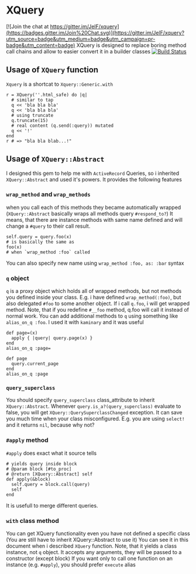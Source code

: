 # XQuery

[![Join the chat at https://gitter.im/JelF/xquery](https://badges.gitter.im/Join%20Chat.svg)](https://gitter.im/JelF/xquery?utm_source=badge&utm_medium=badge&utm_campaign=pr-badge&utm_content=badge)
XQuery is designed to replace boring method call chains and allow to easier
convert it in a builder classes
[![Build Status](https://travis-ci.org/JelF/xquery.svg?branch=master)](https://travis-ci.org/JelF/xquery)
## Usage of `XQuery` function
`Xquery` is a shortcat to `Xquery::Generic.with`

```
r = XQuery(''.html_safe) do |q|
  # similar to tap
  q << 'bla bla bla'
  q << 'bla bla bla'
  # using truncate
  q.truncate(15)
  # real content (q.send(:query)) mutated
  q << '!'
end
r # => "bla bla blab...!"
```
## Usage of `XQuery::Abstract`
I designed this gem to help me with `ActiveRecord` Queries, so i inherited
`XQuery::Abstract` and used it's powers. It provides the following features
### `wrap_method` and `wrap_methods`
when you call each of this methods they became automatically wrapped
(`XQuery::Abstract` basically wraps all methods query `#respond_to?`)
It means, that there are instance methods with same name defined and will
change a `#query` to their call result.
```
self.query = query.foo(x)
# is basically the same as
foo(x)
# when `wrap_method :foo` called
```

You can also specify new name using `wrap_method :foo, as: :bar` syntax
### `q` object
`q` is a proxy object which holds all of wrapped methods,
but not methods you defined inside your class.
E.g. i have defined `wrap_method(:foo)`, but also delegated `#foo` to some
another object. If i call `q.foo`, i will get wrapped method.
Note, that if you redefine `#__foo` method, q.foo will call it instead of
normal work.
You can add additional methods to `q` using something like `alias_on_q :foo`.
I used it with `kaminary` and it was useful
```
def page=(x)
  apply { |query| query.page(x) }
end
alias_on_q :page=

def page
  query.current_page
end
alias_on_q :page
```

### `query_superclass`
You should specify `query_superclass` class_attribute to inherit
`XQuery::Abstract`. Whenever `query.is_a?(query_superclass)` evaluate to false,
you will get `XQuery::QuerySuperclassChanged` exception.
It can save you much time when your class misconfigured.
E.g. you are using `select!` and it returns `nil`, because why not?

### `#apply` method
`#apply` does exact what it source tells
```
# yields query inside block
# @param block [#to_proc]
# @return [XQuery::Abstract] self
def apply(&block)
  self.query = block.call(query)
  self
end
```
It is usefull to merge different queries.

### `with` class method
You can get XQuery functionality even you have not defined a specific class
(You are still have to inherit XQuery::Abstract to use it)
You can see it in this document when i described `XQuery` function.
Note, that it yields a class instance, not `q` object.
It accepts any arguments, they will be passed to a constructor (except block)
If you want only to call one function on an instance (e.g. `#apply`),
you should prefer `execute` alias
